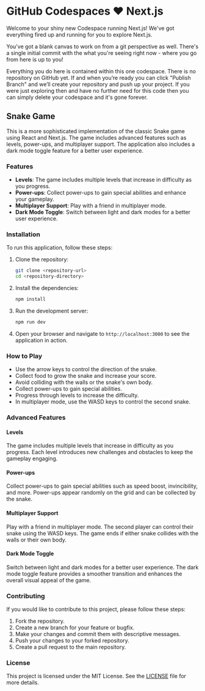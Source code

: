 # GitHub Codespaces ♥️ Next.js

Welcome to your shiny new Codespace running Next.js! We've got everything fired up and running for you to explore Next.js.

You've got a blank canvas to work on from a git perspective as well. There's a single initial commit with the what you're seeing right now - where you go from here is up to you!

Everything you do here is contained within this one codespace. There is no repository on GitHub yet. If and when you’re ready you can click "Publish Branch" and we’ll create your repository and push up your project. If you were just exploring then and have no further need for this code then you can simply delete your codespace and it's gone forever.

## Snake Game

This is a more sophisticated implementation of the classic Snake game using React and Next.js. The game includes advanced features such as levels, power-ups, and multiplayer support. The application also includes a dark mode toggle feature for a better user experience.

### Features

- **Levels**: The game includes multiple levels that increase in difficulty as you progress.
- **Power-ups**: Collect power-ups to gain special abilities and enhance your gameplay.
- **Multiplayer Support**: Play with a friend in multiplayer mode.
- **Dark Mode Toggle**: Switch between light and dark modes for a better user experience.

### Installation

To run this application, follow these steps:

1. Clone the repository:
   ```bash
   git clone <repository-url>
   cd <repository-directory>
   ```

2. Install the dependencies:
   ```bash
   npm install
   ```

3. Run the development server:
   ```bash
   npm run dev
   ```

4. Open your browser and navigate to `http://localhost:3000` to see the application in action.

### How to Play

- Use the arrow keys to control the direction of the snake.
- Collect food to grow the snake and increase your score.
- Avoid colliding with the walls or the snake's own body.
- Collect power-ups to gain special abilities.
- Progress through levels to increase the difficulty.
- In multiplayer mode, use the WASD keys to control the second snake.

### Advanced Features

#### Levels

The game includes multiple levels that increase in difficulty as you progress. Each level introduces new challenges and obstacles to keep the gameplay engaging.

#### Power-ups

Collect power-ups to gain special abilities such as speed boost, invincibility, and more. Power-ups appear randomly on the grid and can be collected by the snake.

#### Multiplayer Support

Play with a friend in multiplayer mode. The second player can control their snake using the WASD keys. The game ends if either snake collides with the walls or their own body.

#### Dark Mode Toggle

Switch between light and dark modes for a better user experience. The dark mode toggle feature provides a smoother transition and enhances the overall visual appeal of the game.

### Contributing

If you would like to contribute to this project, please follow these steps:

1. Fork the repository.
2. Create a new branch for your feature or bugfix.
3. Make your changes and commit them with descriptive messages.
4. Push your changes to your forked repository.
5. Create a pull request to the main repository.

### License

This project is licensed under the MIT License. See the [LICENSE](LICENSE) file for more details.
